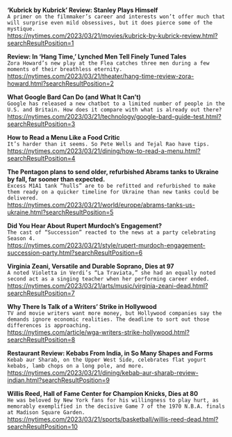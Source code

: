 **‘Kubrick by Kubrick’ Review: Stanley Plays Himself**\
`A primer on the filmmaker’s career and interests won’t offer much that will surprise even mild obsessives, but it does pierce some of the mystique.`\
https://nytimes.com/2023/03/21/movies/kubrick-by-kubrick-review.html?searchResultPosition=1

**Review: In ‘Hang Time,’ Lynched Men Tell Finely Tuned Tales**\
`Zora Howard’s new play at the Flea catches three men during a few moments of their breathless eternity.`\
https://nytimes.com/2023/03/21/theater/hang-time-review-zora-howard.html?searchResultPosition=2

**What Google Bard Can Do (and What It Can’t)**\
`Google has released a new chatbot to a limited number of people in the U.S. and Britain. How does it compare with what is already out there?`\
https://nytimes.com/2023/03/21/technology/google-bard-guide-test.html?searchResultPosition=3

**How to Read a Menu Like a Food Critic**\
`It’s harder than it seems. So Pete Wells and Tejal Rao have tips.`\
https://nytimes.com/2023/03/21/dining/how-to-read-a-menu.html?searchResultPosition=4

**The Pentagon plans to send older, refurbished Abrams tanks to Ukraine by fall, far sooner than expected.**\
`Excess M1A1 tank “hulls” are to be refitted and refurbished to make them ready on a quicker timeline for Ukraine than new tanks could be delivered.`\
https://nytimes.com/2023/03/21/world/europe/abrams-tanks-us-ukraine.html?searchResultPosition=5

**Did You Hear About Rupert Murdoch’s Engagement?**\
`The cast of “Succession” reacted to the news at a party celebrating Season 4.`\
https://nytimes.com/2023/03/21/style/rupert-murdoch-engagement-succession-party.html?searchResultPosition=6

**Virginia Zeani, Versatile and Durable Soprano, Dies at 97**\
`A noted Violetta in Verdi’s “La Traviata,” she had an equally noted second act as a singing teacher when her performing career ended.`\
https://nytimes.com/2023/03/21/arts/music/virginia-zeani-dead.html?searchResultPosition=7

**Why There Is Talk of a Writers’ Strike in Hollywood**\
`TV and movie writers want more money, but Hollywood companies say the demands ignore economic realities. The deadline to sort out those differences is approaching.`\
https://nytimes.com/article/wga-writers-strike-hollywood.html?searchResultPosition=8

**Restaurant Review: Kebabs From India, in So Many Shapes and Forms**\
`Kebab aur Sharab, on the Upper West Side, celebrates flat yogurt kebabs, lamb chops on a long pole, and more.`\
https://nytimes.com/2023/03/21/dining/kebab-aur-sharab-review-indian.html?searchResultPosition=9

**Willis Reed, Hall of Fame Center for Champion Knicks, Dies at 80**\
`He was beloved by New York fans for his willingness to play hurt, as memorably exemplified in the decisive Game 7 of the 1970 N.B.A. finals at Madison Square Garden.`\
https://nytimes.com/2023/03/21/sports/basketball/willis-reed-dead.html?searchResultPosition=10


